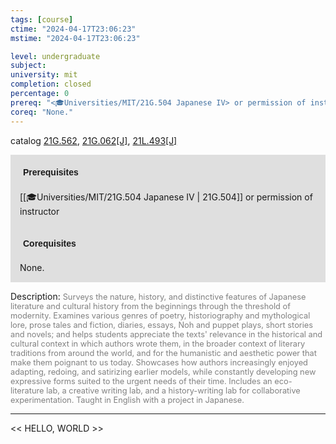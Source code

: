 ```yaml
---
tags: [course]
ctime: "2024-04-17T23:06:23"
mstime: "2024-04-17T23:06:23"

level: undergraduate
subject: 
university: mit
completion: closed
percentage: 0
prereq: "<🎓Universities/MIT/21G.504 Japanese IV> or permission of instructor"
coreq: "None."
---
```


catalog [21G.562](http://student.mit.edu/catalog/m21Gf.html#21G.562), [21G.062[J]](http://student.mit.edu/catalog/m21Ga.html#21G.062), [21L.493[J]](http://student.mit.edu/catalog/m21La.html#21L.493)

<span style="display: block; padding: 15px; background-color: rgb(100, 100, 100, 0.2);"><font id="m_prereq2217_0" style="display: block; font-family: Arial, sans-serif; font-weight: bold; padding: 5px">Prerequisites</font><br><span id="prereq2217_0">[[🎓Universities/MIT/21G.504 Japanese IV | 21G.504]] or permission of instructor</span></span>
<span style="display: block; padding: 15px; background-color: rgb(100, 100, 100, 0.2);"><font id="m_coreq2217_0" style="display: block; font-family: Arial, sans-serif; font-weight: bold; padding: 5px">Corequisites</font><br><span id="coreq2217_0">None.</span></span>

<font style="">Description:</font>
<font style="color: grey; font-size: 0.8rem;">Surveys the nature, history, and distinctive features of Japanese literature and cultural history from the beginnings through the threshold of modernity. Examines various genres of poetry, historiography and mythological lore, prose tales and fiction, diaries, essays, Noh and puppet plays, short stories and novels; and helps students appreciate the texts' relevance in the historical and cultural context in which authors wrote them, in the broader context of literary traditions from around the world, and for the humanistic and aesthetic power that make them poignant to us today. Showcases how authors increasingly enjoyed adapting, redoing, and satirizing earlier models, while constantly developing new expressive forms suited to the urgent needs of their time. Includes an eco-literature lab, a creative writing lab, and a history-writing lab for collaborative experimentation. Taught in English with a project in Japanese.</font>



---

<< HELLO, WORLD >>
